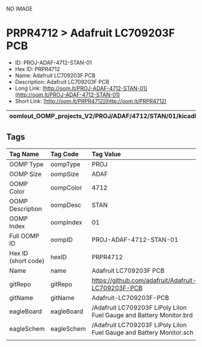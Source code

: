 


  
NO IMAGE  
# PRPR4712 > Adafruit LC709203F PCB

- ID: PROJ-ADAF-4712-STAN-01
- Hex ID: PRPR4712
- Name: Adafruit LC709203F PCB
- Description: Adafruit LC709203F PCB
- Long Link: [http://oom.lt/PROJ-ADAF-4712-STAN-01](http://oom.lt/PROJ-ADAF-4712-STAN-01)
- Short Link: [http://oom.lt/PRPR4712](http://oom.lt/PRPR4712)
  

|oomlout_OOMP_projects_V2/PROJ/ADAF/4712/STAN/01/kicadPcb3dFront.png|oomlout_OOMP_projects_V2/PROJ/ADAF/4712/STAN/01/kicadPcb3dBack.png|oomlout_OOMP_projects_V2/PROJ/ADAF/4712/STAN/01/kicadPcb3d.png||
| :---: | :---: | :---: | :---: |

## Tags
  

|Tag Name|Tag Code|Tag Value|
| :--- | :--- | :--- |
|OOMP Type|oompType|PROJ|
|OOMP Size|oompSize|ADAF|
|OOMP Color|oompColor|4712|
|OOMP Description|oompDesc|STAN|
|OOMP Index|oompIndex|01|
|Full OOMP ID|oompID|PROJ-ADAF-4712-STAN-01|
|Hex ID (short code)|hexID|PRPR4712|
|Name|name|Adafruit LC709203F PCB|
|gitRepo|gitRepo|https://github.com/adafruit/Adafruit-LC709203F-PCB|
|gitName|gitName|Adafruit-LC709203F-PCB|
|eagleBoard|eagleBoard|/Adafruit LC709203F LiPoly LiIon Fuel Gauge and Battery Monitor.brd|
|eagleSchem|eagleSchem|/Adafruit LC709203F LiPoly LiIon Fuel Gauge and Battery Monitor.sch|
||||
